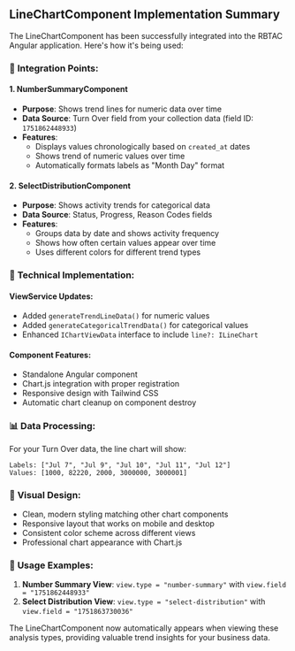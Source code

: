 ## LineChartComponent Implementation Summary

The LineChartComponent has been successfully integrated into the RBTAC Angular application. Here's how it's being used:

### 🎯 **Integration Points:**

#### 1. **NumberSummaryComponent**
- **Purpose**: Shows trend lines for numeric data over time
- **Data Source**: Turn Over field from your collection data (field ID: `1751862448933`)
- **Features**: 
  - Displays values chronologically based on `created_at` dates
  - Shows trend of numeric values over time
  - Automatically formats labels as "Month Day" format

#### 2. **SelectDistributionComponent** 
- **Purpose**: Shows activity trends for categorical data
- **Data Source**: Status, Progress, Reason Codes fields
- **Features**:
  - Groups data by date and shows activity frequency
  - Shows how often certain values appear over time
  - Uses different colors for different trend types

### 🔧 **Technical Implementation:**

#### **ViewService Updates:**
- Added `generateTrendLineData()` for numeric values
- Added `generateCategoricalTrendData()` for categorical values
- Enhanced `IChartViewData` interface to include `line?: ILineChart`

#### **Component Features:**
- Standalone Angular component
- Chart.js integration with proper registration
- Responsive design with Tailwind CSS
- Automatic chart cleanup on component destroy

### 📊 **Data Processing:**

For your Turn Over data, the line chart will show:
```
Labels: ["Jul 7", "Jul 9", "Jul 10", "Jul 11", "Jul 12"]
Values: [1000, 82220, 2000, 3000000, 3000001]
```

### 🎨 **Visual Design:**
- Clean, modern styling matching other chart components
- Responsive layout that works on mobile and desktop  
- Consistent color scheme across different views
- Professional chart appearance with Chart.js

### 🚀 **Usage Examples:**

1. **Number Summary View**: `view.type = "number-summary"` with `view.field = "1751862448933"`
2. **Select Distribution View**: `view.type = "select-distribution"` with `view.field = "1751863730036"`

The LineChartComponent now automatically appears when viewing these analysis types, providing valuable trend insights for your business data.
